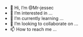 - 👋 Hi, I’m @Mr-jessec
- 👀 I’m interested in ...
- 🌱 I’m currently learning ...
- 💞️ I’m looking to collaborate on ...
- 📫 How to reach me ...

<!---
Mr-jessec/Mr-jessec is a ✨ special ✨ repository because its `README.md` (this file) appears on your GitHub profile.
You can click the Preview link to take a look at your changes.
--->
